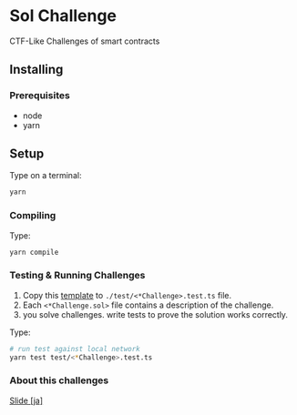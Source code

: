 # Sol Challenge

CTF-Like Challenges of smart contracts

## Installing

### Prerequisites

- node
- yarn

## Setup

Type on a terminal:

```bash
yarn
```

### Compiling

Type:

```bash
yarn compile
```

### Testing & Running Challenges

1. Copy this [template](./test/test.test.ts) to `./test/<*Challenge>.test.ts` file.
2. Each `<*Challenge.sol>` file contains a description of the challenge.
3. you solve challenges. write tests to prove the solution works correctly.

Type:

```bash
# run test against local network
yarn test test/<*Challenge>.test.ts
```

### About this challenges

[Slide [ja]](https://docs.google.com/presentation/d/17FKtVC1S29WFnQjq92_SiqGIS6EGuslHsUfuNv-NlXU/edit?usp=sharing)
